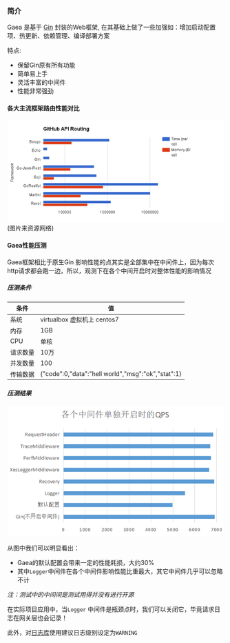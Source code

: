 ### 简介

Gaea 是基于 [Gin](https://github.com/gin-gonic/gin) 封装的Web框架, 在其基础上做了一些加强如：增加启动配置项、热更新、依赖管理、编译部署方案

特点:
* 保留Gin原有所有功能
* 简单易上手
* 灵活丰富的中间件
* 性能非常强劲


#### 各大主流框架路由性能对比

![pic](images/jianjie_xingneng.png)
(图片来资源网络)


#### Gaea性能压测
Gaea框架相比于原生Gin 影响性能的点其实是全部集中在中间件上，因为每次http请求都会跑一边，所以，观测下在各个中间开启时对整体性能的影响情况
##### 压测条件

| 条件 |  值 |
| ---- | ---- |
| 系统 |  virtualbox 虚拟机上 centos7 |
| 内存| 1GB |
|CPU| 单核|
|请求数量| 10万|
|并发数量|100|
|传输数据|{"code":0,"data":"hell world","msg":"ok","stat":1}|
 
##### 压测结果

![pic](./images/perf.png)

从图中我们可以明显看出：
* Gaea的默认配置会带来一定的性能耗损，大约30%
* 其中`Logger`中间件在各个中间件影响性能比重最大，其它中间件几乎可以忽略不计

*注：测试中的中间间是测试用得并没有进行开源*

在实际项目应用中，当`Logger` 中间件是瓶颈点时，我们可以关闭它，毕竟请求日志在网关层也会记录！

此外，对[日志库](https://github.com/tal-tech/loggerX)使用建议日志级别设定为`WARNING`